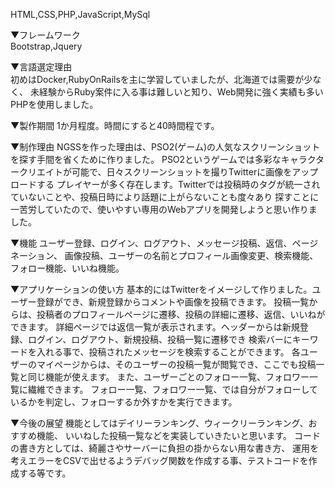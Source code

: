   
HTML,CSS,PHP,JavaScript,MySql  

▼フレームワーク  
Bootstrap,Jquery  

▼言語選定理由  
初めはDocker,RubyOnRailsを主に学習していましたが、北海道では需要が少なく、
未経験からRuby案件に入る事は難しいと知り、Web開発に強く実績も多いPHPを使用しました。  

▼製作期間
1か月程度。時間にすると40時間程です。

▼制作理由
NGSSを作った理由は、PSO2(ゲーム)の人気なスクリーンショットを探す手間を省くために作りました。
PSO2というゲームでは多彩なキャラクタークリエイトが可能で、日々スクリーンショットを撮りTwitterに画像をアップロードする
プレイヤーが多く存在します。Twitterでは投稿時のタグが統一されていないことや、投稿日時により話題に上がらないことも度々あり
探すことに一苦労していたので、使いやすい専用のWebアプリを開発しようと思い作りました。

▼機能
ユーザー登録、ログイン、ログアウト、メッセージ投稿、返信、ページネーション、
画像投稿、ユーザーの名前とプロフィール画像変更、検索機能、フォロー機能、いいね機能。

▼アプリケーションの使い方
基本的にはTwitterをイメージして作りました。ユーザー登録ができ、新規登録からコメントや画像を投稿できます。
投稿一覧からは、投稿者のプロフィールページに遷移、投稿の詳細に遷移、返信、いいねができます。
詳細ページでは返信一覧が表示されます。ヘッダーからは新規登録、ログイン、ログアウト、新規投稿、投稿一覧に遷移でき
検索バーにキーワードを入れる事で、投稿されたメッセージを検索することができます。
各ユーザーのマイページからは、そのユーザーの投稿一覧が閲覧でき、ここでも投稿一覧と同じ機能が使えます。
また、ユーザーごとのフォロー一覧、フォロワー一覧に繊維できます。
フォロー一覧、フォロワー一覧、では自分がフォローしているかを判定し、フォローするか外すかを実行できます。

▼今後の展望
機能としてはデイリーランキング、ウィークリーランキング、おすすめ機能、
いいねした投稿一覧などを実装していきたいと思います。
コードの書き方としては、綺麗さやサーバーに負担の掛からない用な書き方、
運用を考えエラーをCSVで出せるようデバッグ関数を作成する事、テストコードを作成する等です。
